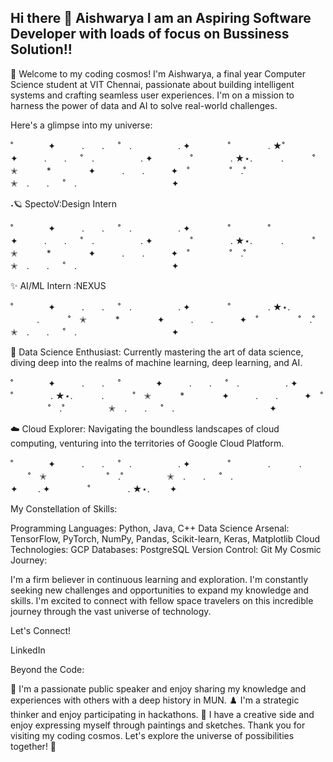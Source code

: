 ## Hi there 👋 Aishwarya I am an Aspiring Software Developer with loads of focus on Bussiness Solution!!

👋 Welcome to my coding cosmos! I'm Aishwarya, a final year Computer Science student at VIT Chennai, passionate about building intelligent systems and crafting seamless user experiences. I'm on a mission to harness the power of data and AI to solve real-world challenges.

Here's a glimpse into my universe:

˚　　　　✦　　　.　　. 　 ˚　.　　　　　 . ✦　　　 　˚　　　　 . ★˚　　　　✦　　　.　　. 　 ˚　.　　　　　 . ✦　　　 　˚　　　　 . ★⋆. 　　　.   　　˚　✭　 　　*　　 　　✦　　　.　　.　　　✦　˚ 　　　　 ˚　.˚　　　　　✭　.　　. 　 ˚　.　　　　 　　 　　　　 ✦

˖🪐 SpectoV:Design Intern 

˚　　　　✦　　　.　　. 　 ˚　.　　　　　 . ✦　　　 　˚　　　　 ˚　　　　✦　　　.　　. 　 ˚　.　　　　　 . ✦　　　 　˚　　　　 . ★⋆. 　　　.   　　˚　✭　 　　*　　 　　✦　　　.　　.　　　✦　˚ 　　　　 ˚　.˚　　　　　✭　.　　. 　 ˚　.　　　　 　　 　　　　 ✦

✨ AI/ML Intern :NEXUS

˚　　　　✦　　　.　　. 　 ˚　.　　　　　 . ✦　　　 　˚　　　　 . ★⋆. 　　　.   　　˚　✭　 　　*　　 　　✦　　　.　　.　　　✦　˚ 　　　　 ˚　.˚　　　　　✭　.　　. 　 ˚　.　　　　 　　 　　　　 ✦

🧠 Data Science Enthusiast: Currently mastering the art of data science, diving deep into the realms of machine learning, deep learning, and AI.

˚　　　　✦　　　.　　. 　 ˚　　　　✦　　　.　　. 　 ˚　.　　　　　 . ✦　　　 　˚　　　　 . ★⋆. 　　　.   　　˚　✭　 　　*　　 　　✦　　　.　　.　　　✦　˚ 　　　　 ˚　.˚　　　　　✭　.　　. 　 ˚　.　　　　 　　 　　　　 ✦

☁️ Cloud Explorer: Navigating the boundless landscapes of cloud computing, venturing into the territories of Google Cloud Platform.

˚　　　　✦　　　.　　. 　 ˚　.　　　　　 . ✦　　　 　˚　　　　 . 　　　.   　　˚　✭　 　 　　　　 ˚　.˚　　　　　✭　.　　. 　 ˚　.　　　　 　　 　　　　 ✦　　 . ✦　　　 　˚　　　　 . ★⋆.　　 ✦

My Constellation of Skills:

Programming Languages: Python, Java, C++
Data Science Arsenal: TensorFlow, PyTorch, NumPy, Pandas, Scikit-learn, Keras, Matplotlib
Cloud Technologies: GCP
Databases: PostgreSQL
Version Control: Git
My Cosmic Journey:

I'm a firm believer in continuous learning and exploration. I'm constantly seeking new challenges and opportunities to expand my knowledge and skills. I'm excited to connect with fellow space travelers on this incredible journey through the vast universe of technology.

Let's Connect!

LinkedIn

Beyond the Code:

🎤 I'm a passionate public speaker and enjoy sharing my knowledge and experiences with others with a deep history in MUN.
♟️ I'm a strategic thinker and enjoy participating in hackathons.
🎨 I have a creative side and enjoy expressing myself through paintings and sketches.
Thank you for visiting my coding cosmos. Let's explore the universe of possibilities together! 🌌
